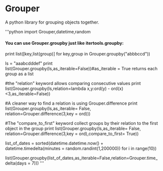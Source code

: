 Grouper
=======

A python library for grouping objects together.

'''python
import Grouper,datetime,random

#### You can use Grouper.groupby just like itertools.groupby:
print list([key,list(group)] for key,group in Grouper.groupby("abbbccd"))

ls = "aaabcdddef"
print list(Grouper.groupby(ls,as_iterable=False))#as_iterable = True returns each group as a list

#the "relation" keyword allows comparing consecutive values
print list(Grouper.groupby(ls,relation=lambda x,y:ord(y) - ord(x) <3,as_iterable=False))

#A cleaner way to find a relation is using Grouper.difference
print list(Grouper.groupby(ls,as_iterable= False, relation=Grouper.difference(3,key = ord))) 

#The "compare_to_first" keyword collect groups by their relation to the first object in the group 
print list(Grouper.groupby(ls,as_iterable= False, relation=Grouper.difference(3,key = ord),compare_to_first= True)) 

list_of_dates = sorted(datetime.datetime.now() + datetime.timedelta(minutes = random.randint(1,200000)) for i in range(10))

list(Grouper.groupby(list_of_dates,as_iterable=False,relation=Grouper.time_delta(days = 7)))
'''